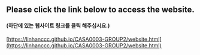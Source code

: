 ## Please click the link below to access the website. 
#### (하단에 있는 웹사이트 링크를 클릭 해주십시요.)

[https://linhanccc.github.io/CASA0003-GROUP2/website.html](https://linhanccc.github.io/CASA0003-GROUP2/website.html)
